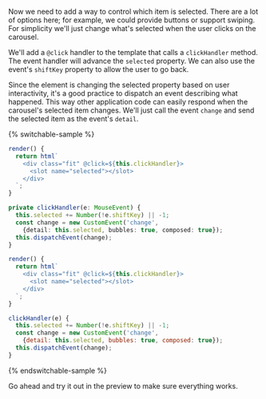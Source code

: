 Now we need to add a way to control which item is selected. There are a lot of
options here; for example, we could provide buttons or support swiping.
For simplicity we'll just change what's selected when the user clicks on the
carousel.

We'll add a `@click` handler to the template that calls a `clickHandler` method.
The event handler will advance the `selected` property. We can also use the
event's `shiftKey` property to allow the user to go back.

Since the element is changing the selected property based on user interactivity,
it's a good practice to dispatch an event describing what happened. This way
other application code can easily respond when the carousel's selected item
changes. We'll just call the event `change` and send the selected item as
the event's `detail`.

{% switchable-sample %}

```ts
render() {
  return html`
    <div class="fit" @click=${this.clickHandler}>
      <slot name="selected"></slot>
    </div>
  `;
}

private clickHandler(e: MouseEvent) {
  this.selected += Number(!e.shiftKey) || -1;
  const change = new CustomEvent('change',
    {detail: this.selected, bubbles: true, composed: true});
  this.dispatchEvent(change);
}
```

```js
render() {
  return html`
    <div class="fit" @click=${this.clickHandler}>
      <slot name="selected"></slot>
    </div>
  `;
}

clickHandler(e) {
  this.selected += Number(!e.shiftKey) || -1;
  const change = new CustomEvent('change',
    {detail: this.selected, bubbles: true, composed: true});
  this.dispatchEvent(change);
}
```

{% endswitchable-sample %}

Go ahead and try it out in the preview to make sure everything works.
